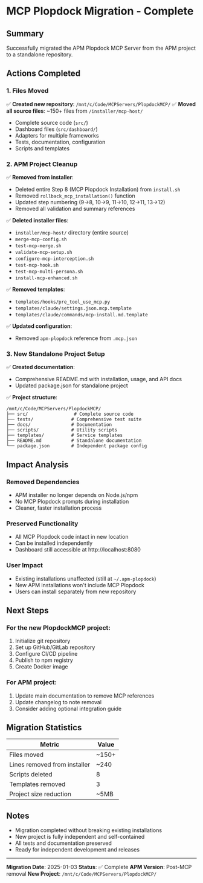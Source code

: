 # MCP Plopdock Migration - Complete

## Summary
Successfully migrated the APM Plopdock MCP Server from the APM project to a standalone repository.

## Actions Completed

### 1. Files Moved
✅ **Created new repository**: `/mnt/c/Code/MCPServers/PlopdockMCP/`
✅ **Moved all source files**: ~150+ files from `/installer/mcp-host/`
- Complete source code (`src/`)
- Dashboard files (`src/dashboard/`)
- Adapters for multiple frameworks
- Tests, documentation, configuration
- Scripts and templates

### 2. APM Project Cleanup
✅ **Removed from installer**:
- Deleted entire Step 8 (MCP Plopdock Installation) from `install.sh`
- Removed `rollback_mcp_installation()` function
- Updated step numbering (9→8, 10→9, 11→10, 12→11, 13→12)
- Removed all validation and summary references

✅ **Deleted installer files**:
- `installer/mcp-host/` directory (entire source)
- `merge-mcp-config.sh`
- `test-mcp-merge.sh`
- `validate-mcp-setup.sh`
- `configure-mcp-interception.sh`
- `test-mcp-hook.sh`
- `test-mcp-multi-persona.sh`
- `install-mcp-enhanced.sh`

✅ **Removed templates**:
- `templates/hooks/pre_tool_use_mcp.py`
- `templates/claude/settings.json.mcp.template`
- `templates/claude/commands/mcp-install.md.template`

✅ **Updated configuration**:
- Removed `apm-plopdock` reference from `.mcp.json`

### 3. New Standalone Project Setup
✅ **Created documentation**:
- Comprehensive README.md with installation, usage, and API docs
- Updated package.json for standalone project

✅ **Project structure**:
```
/mnt/c/Code/MCPServers/PlopdockMCP/
├── src/                 # Complete source code
├── tests/              # Comprehensive test suite
├── docs/               # Documentation
├── scripts/            # Utility scripts
├── templates/          # Service templates
├── README.md           # Standalone documentation
└── package.json        # Independent package config
```

## Impact Analysis

### Removed Dependencies
- APM installer no longer depends on Node.js/npm
- No MCP Plopdock prompts during installation
- Cleaner, faster installation process

### Preserved Functionality
- All MCP Plopdock code intact in new location
- Can be installed independently
- Dashboard still accessible at http://localhost:8080

### User Impact
- Existing installations unaffected (still at `~/.apm-plopdock`)
- New APM installations won't include MCP Plopdock
- Users can install separately from new repository

## Next Steps

### For the new PlopdockMCP project:
1. Initialize git repository
2. Set up GitHub/GitLab repository
3. Configure CI/CD pipeline
4. Publish to npm registry
5. Create Docker image

### For APM project:
1. Update main documentation to remove MCP references
2. Update changelog to note removal
3. Consider adding optional integration guide

## Migration Statistics

| Metric | Value |
|--------|-------|
| Files moved | ~150+ |
| Lines removed from installer | ~240 |
| Scripts deleted | 8 |
| Templates removed | 3 |
| Project size reduction | ~5MB |

## Notes
- Migration completed without breaking existing installations
- New project is fully independent and self-contained
- All tests and documentation preserved
- Ready for independent development and releases

---

**Migration Date**: 2025-01-03
**Status**: ✅ Complete
**APM Version**: Post-MCP removal
**New Project**: `/mnt/c/Code/MCPServers/PlopdockMCP/`